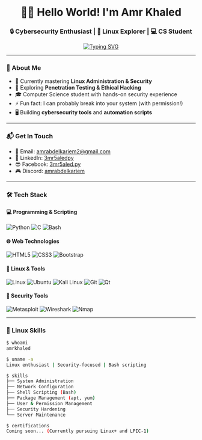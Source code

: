 <h1 align="center">👨‍💻 Hello World! I'm Amr Khaled</h1>
<h3 align="center">🔒 Cybersecurity Enthusiast | 🐧 Linux Explorer | 💻 CS Student</h3>

<p align="center">
  <a href="https://git.io/typing-svg"><img src="https://readme-typing-svg.demolab.com?font=Fira+Code&pause=1000&color=22F729&center=true&vCenter=true&width=435&lines=Passionate+about+pentesting;Linux+system+administrator;Python+developer;Always+learning+new+tech" alt="Typing SVG" /></a>
</p>

---

### 🚀 About Me
- 🌱 Currently mastering **Linux Administration & Security**
- 🔭 Exploring **Penetration Testing & Ethical Hacking**
- 🎓 Computer Science student with hands-on security experience
- ⚡ Fun fact: I can probably break into your system (with permission!)
- 🖥️ Building **cybersecurity tools** and **automation scripts**

---

### 📬 Get In Touch
- 📧 Email: [amrabdelkariem2@gmail.com](mailto:amrabdelkariem2@gmail.com)
- 💼 LinkedIn: [3mr5aledpy](https://linkedin.com/in/3mr5aledpy/)
- 😎 Facebook: [3mr5aled.py](https://fb.com/3mr5aled.py)
- 🎮 Discord: [amrabdelkariem](https://discord.gg/amrabdelkariem)

---

### 🛠️ Tech Stack

#### 💻 Programming & Scripting
<p>
  <img src="https://img.shields.io/badge/Python-3776AB?style=for-the-badge&logo=python&logoColor=white" alt="Python">
  <img src="https://img.shields.io/badge/C-00599C?style=for-the-badge&logo=c&logoColor=white" alt="C">
  <img src="https://img.shields.io/badge/Bash-4EAA25?style=for-the-badge&logo=gnu-bash&logoColor=white" alt="Bash">
</p>

#### 🌐 Web Technologies
<p>
  <img src="https://img.shields.io/badge/HTML5-E34F26?style=for-the-badge&logo=html5&logoColor=white" alt="HTML5">
  <img src="https://img.shields.io/badge/CSS3-1572B6?style=for-the-badge&logo=css3&logoColor=white" alt="CSS3">
  <img src="https://img.shields.io/badge/Bootstrap-563D7C?style=for-the-badge&logo=bootstrap&logoColor=white" alt="Bootstrap">
</p>

#### 🐧 Linux & Tools
<p>
  <img src="https://img.shields.io/badge/Linux-FCC624?style=for-the-badge&logo=linux&logoColor=black" alt="Linux">
  <img src="https://img.shields.io/badge/Ubuntu-E95420?style=for-the-badge&logo=ubuntu&logoColor=white" alt="Ubuntu">
  <img src="https://img.shields.io/badge/Kali_Linux-557C94?style=for-the-badge&logo=kali-linux&logoColor=white" alt="Kali Linux">
  <img src="https://img.shields.io/badge/GIT-E44C30?style=for-the-badge&logo=git&logoColor=white" alt="Git">
  <img src="https://img.shields.io/badge/Qt-41CD52?style=for-the-badge&logo=qt&logoColor=white" alt="Qt">
</p>

#### 🔐 Security Tools
<p>
  <img src="https://img.shields.io/badge/Metasploit-000000?style=for-the-badge&logo=metasploit&logoColor=white" alt="Metasploit">
  <img src="https://img.shields.io/badge/Wireshark-1679A7?style=for-the-badge&logo=wireshark&logoColor=white" alt="Wireshark">
  <img src="https://img.shields.io/badge/Nmap-000000?style=for-the-badge&logo=nmap&logoColor=white" alt="Nmap">
</p>

---

### 🐧 Linux Skills
```bash
$ whoami
amrkhaled

$ uname -a
Linux enthusiast | Security-focused | Bash scripting

$ skills
├── System Administration
├── Network Configuration
├── Shell Scripting (Bash)
├── Package Management (apt, yum)
├── User & Permission Management
├── Security Hardening
└── Server Maintenance

$ certifications
Coming soon... (Currently pursuing Linux+ and LPIC-1)

